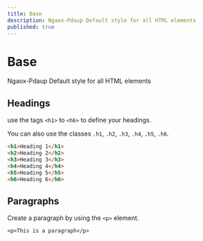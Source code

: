 ```yaml
---
title: Base
description: Ngaox-Pdaup Default style for all HTML elements
published: true
---
```


# Base

Ngaox-Pdaup Default style for all HTML elements

## Headings

use the tags `<h1>` to `<h6>` to define your headings.

You can also use the classes `.h1`, `.h2`, `.h3`, `.h4`, `.h5`, `.h6`.

```html preview
<h1>Heading 1</h1>
<h2>Heading 2</h2>
<h3>Heading 3</h3>
<h4>Heading 4</h4>
<h5>Heading 5</h5>
<h6>Heading 6</h6>
```

## Paragraphs

Create a paragraph by using the `<p>` element.

```preview-html
<p>This is a paragraph</p>
```
